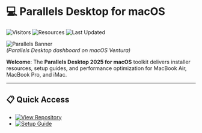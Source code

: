 # 💻 Parallels Desktop for macOS

![Visitors](https://img.shields.io/badge/Visitors-870K+-ff9f43)
![Resources](https://img.shields.io/badge/Resources-510K+-6ab04c)
![Last Updated](https://img.shields.io/badge/Last_Updated-Sep_2025-3498db)

![Parallels Banner](https://www.parallels.com/static/pl/fileadmin/res/img/pd/2024/trial/pd20-trial-1.png)  
*(Parallels Desktop dashboard on macOS Ventura)*  

**Welcome**: The **Parallels Desktop 2025 for macOS** toolkit delivers installer resources, setup guides, and performance optimization for MacBook Air, MacBook Pro, and iMac.  

---

## 📋 Quick Access  
- [![View Repository](https://img.shields.io/badge/View_Repository-NOW-blueviolet)](https://github.com/Parallels-Desktop-macOS/parallels-desktop-macos)  
- [![Setup Guide](https://img.shields.io/badge/Setup-Guide-blueviolet)](https://github.com/Parallels-Desktop-macOS/parallels-desktop-macos)  
